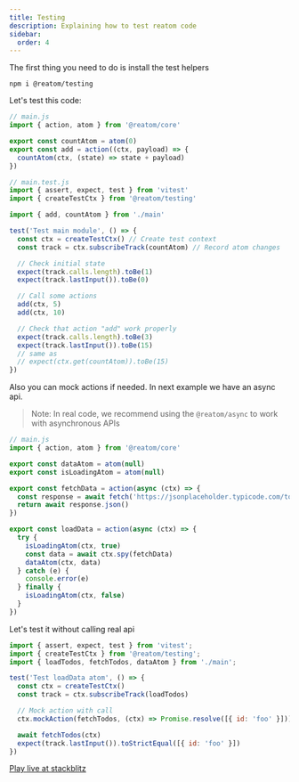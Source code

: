 ```yaml
---
title: Testing
description: Explaining how to test reatom code
sidebar:
  order: 4
---
```


The first thing you need to do is install the test helpers

```
npm i @reatom/testing
```

Let's test this code:

```js
// main.js
import { action, atom } from '@reatom/core'

export const countAtom = atom(0)
export const add = action((ctx, payload) => {
  countAtom(ctx, (state) => state + payload)
})
```

```js
// main.test.js
import { assert, expect, test } from 'vitest'
import { createTestCtx } from '@reatom/testing'

import { add, countAtom } from './main'

test('Test main module', () => {
  const ctx = createTestCtx() // Create test context
  const track = ctx.subscribeTrack(countAtom) // Record atom changes

  // Check initial state
  expect(track.calls.length).toBe(1)
  expect(track.lastInput()).toBe(0)

  // Call some actions
  add(ctx, 5)
  add(ctx, 10)

  // Check that action "add" work properly
  expect(track.calls.length).toBe(3)
  expect(track.lastInput()).toBe(15)
  // same as
  // expect(ctx.get(countAtom)).toBe(15)
})
```

Also you can mock actions if needed. In next example we have an async api.

> Note: In real code, we recommend using the `@reatom/async` to work with asynchronous APIs

```js
// main.js
import { action, atom } from '@reatom/core'

export const dataAtom = atom(null)
export const isLoadingAtom = atom(null)

export const fetchData = action(async (ctx) => {
  const response = await fetch('https://jsonplaceholder.typicode.com/todos/1')
  return await response.json()
})

export const loadData = action(async (ctx) => {
  try {
    isLoadingAtom(ctx, true)
    const data = await ctx.spy(fetchData)
    dataAtom(ctx, data)
  } catch (e) {
    console.error(e)
  } finally {
    isLoadingAtom(ctx, false)
  }
})
```

Let's test it without calling real api

```js
import { assert, expect, test } from 'vitest';
import { createTestCtx } from '@reatom/testing';
import { loadTodos, fetchTodos, dataAtom } from './main';

test('Test loadData atom', () => {
  const ctx = createTestCtx()
  const track = ctx.subscribeTrack(loadTodos)

  // Mock action with call
  ctx.mockAction(fetchTodos, (ctx) => Promise.resolve([{ id: 'foo' }]))

  await fetchTodos(ctx)
  expect(track.lastInput()).toStrictEqual([{ id: 'foo' }])
})
```

[Play live at stackblitz](https://stackblitz.com/edit/vitest-dev-vitest-v4pvuq?file=test%2Fbasic.test.ts,package.json)
